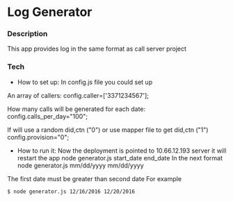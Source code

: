 # Log Generator

### Description
This app provides log in the same format as call server project

### Tech

-  How to set up:
In config.js file you could set up

An array of callers:
config.caller=['3371234567'];

How many calls will be generated for each date:
config.calls_per_day="100";

If will use a random did,ctn ("0") or use mapper file to get did,ctn ("1")
config.provision="0";


-  How to run it:
Now the deployment is pointed to 10.66.12.193 server it will restart the app
node generator.js start_date end_date 
In the next format
node generator.js mm/dd/yyyy mm/dd/yyyy

The first date must be greater than second date
For example
```sh
$ node generator.js 12/16/2016 12/20/2016
```
